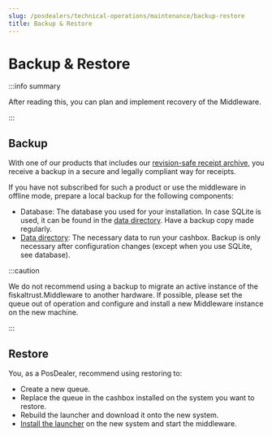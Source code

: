 ```yaml
---
slug: /posdealers/technical-operations/maintenance/backup-restore
title: Backup & Restore
---
```

# Backup & Restore

:::info summary

After reading this, you can plan and implement recovery of the Middleware.

:::

## Backup

With one of our products that includes our [revision-safe receipt archive](../../overview/services#revision-safe-receipt-archive), you receive a backup in a secure and legally compliant way for receipts. 

If you have not subscribed for such a product or use the middleware in offline mode, prepare a local backup for the following components:

- Database: The database you used for your installation. In case SQLite is used, it can be found in the [data directory](../middleware/setup.md#data-directory). Have a backup copy made regularly.
- [Data directory](../middleware/setup.md#data-directory): The necessary data to run your cashbox. Backup is only necessary after configuration changes (except when you use SQLite, see database).

:::caution

We do not recommend using a backup to migrate an active instance of the fiskaltrust.Middleware to another hardware. If possible, please set the queue out of operation and configure and install a new Middleware instance on the new machine.

:::

## Restore

You, as a PosDealer, recommend using restoring to:

- Create a new queue.
- Replace the queue in the cashbox installed on the system you want to restore.
- Rebuild the launcher and download it onto the new system.
- [Install the launcher](../middleware/launchers/desktop.md#installing-and-uninstalling-as-a-service) on the new system and start the middleware.